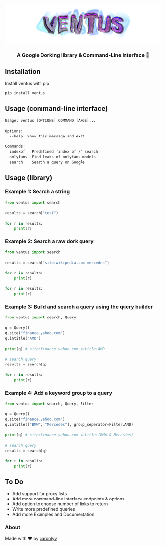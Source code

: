 

<p align="center">
  <img src=".\media\banner.png" alt="banner">
</p>

<h3 align="center">A Google Dorking library & Command-Line Interface 👾</h3>

## Installation

Install ventus with pip

```pip install ventus```

## Usage (command-line interface)

```txt
Usage: ventus [OPTIONS] COMMAND [ARGS]...

Options:
  --help  Show this message and exit.

Commands:
  indexof   Predefined 'index of /' search
  onlyfans  Find leaks of onlyfans models
  search    Search a query on Google
```

## Usage (library)

### Example 1: Search a string

```py
from ventus import search

results = search("test")

for r in results:
    print(r)
```

### Example 2: Search a raw dork query
```py
from ventus import search

results = search("site:wikipedia.com mercedes")

for r in results:
    print(r)

for r in results:
    print(r)
```

### Example 3: Build and search a query using the query builder
```py
from ventus import search, Query

q = Query()
q.site("finance.yahoo.com")
q.intitle("AMD")

print(q) # site:finance.yahoo.com intitle:AMD

# search query
results = search(q)

for r in results:
    print(r)
```

### Example 4: Add a keyword group to a query

```py
from ventus import search, Query, Filter

q = Query()
q.site("finance.yahoo.com")
q.intitle(["BMW", "Mercedes"], group_seperator=Filter.AND)

print(q) # site:finance.yahoo.com intitle:(BMW & Mercedes)

# search query
results = search(q)

for r in results:
    print(r)
```

## To Do

- Add support for proxy lists
- Add more command-line interface endpoints & options
- Add option to choose number of links to return
- Write more predefined queries
- Add more Examples and Documentation

### About

Made with ♥ by [aaronlyy](https://github.com/aaronlyy)
